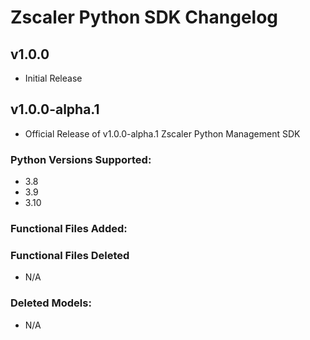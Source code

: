 # Zscaler Python SDK Changelog

## v1.0.0
- Initial Release

## v1.0.0-alpha.1

- Official Release of v1.0.0-alpha.1 Zscaler Python Management SDK

### Python Versions Supported:

- 3.8
- 3.9
- 3.10

### Functional Files Added:

### Functional Files Deleted

- N/A

### Deleted Models:

- N/A
